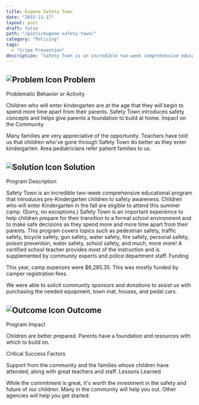```yaml
---
title: Eugene Safety Town
date: "2015-11-17"
layout: post
draft: false
path: "/posts/eugene-safety-town/"
category: "Policing"
tags:
  - "Crime Prevention"
description: "Safety Town is an incredible two-week comprehensive educational program that introduces pre-Kindergarten children to safety awareness."
---
```

## ![Problem Icon](https://github.com/google/material-design-icons/raw/master/alert/1x_web/ic_error_outline_black_48dp.png "Problem") Problem

Problematic Behavior or Activity

Children who will enter kindergarten are at the age that they will begin to spend more time apart from their parents. Safety Town introduces safety concepts and helps give parents a foundation to build at home.
Impact on the Community

Many families are very appreciative of the opportunity. Teachers have told us that children who've gone through Safety Town do better as they enter kindergarten. Area pediatricians refer patient families to us.

## ![Solution Icon](https://github.com/google/material-design-icons/raw/master/action/1x_web/ic_lightbulb_outline_black_48dp.png "Solution") Solution

Program Description

Safety Town is an incredible two-week comprehensive educational program that introduces pre-Kindergarten children to safety awareness. Children who will enter Kindergarten in the fall are eligible to attend this summer camp. (Sorry, no exceptions.) Safety Town is an important experience to help children prepare for their transition to a formal school environment and to make safe decisions as they spend more and more time apart from their parents. This program covers topics such as pedestrian safety, traffic safety, bicycle safety, gun safety, water safety, fire safety, personal safety, poison prevention, water safety, school safety, and much, more more! A certified school teacher provides most of the instruction and is supplemented by community experts and police department staff.
Funding

This year, camp expenses were $6,285.35. This was mostly funded by camper registration fees.

We were able to solicit community sponsors and donations to assist us with purchasing the needed equipment, town mat, houses, and pedal cars.
## ![Outcome Icon](https://github.com/google/material-design-icons/raw/master/action/1x_web/ic_view_list_black_48dp.png "Outcome") Outcome
Program Impact

Children are better prepared. Parents have a foundation and resources with which to build on.

Critical Success Factors

Support from the community and the families whose children have attended, along with great teachers and staff.
Lessons Learned

While the commitment is great, it's worth the investment in the safety and future of our children. Many in the community will help you out. Other agencies will help you get started. 